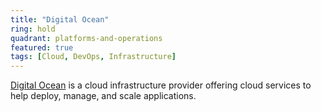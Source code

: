 ```yaml
---
title: "Digital Ocean"
ring: hold
quadrant: platforms-and-operations
featured: true
tags: [Cloud, DevOps, Infrastructure]
---
```


[Digital Ocean](https://www.digitalocean.com/) is a cloud infrastructure provider offering cloud services to help deploy, manage, and scale applications.

